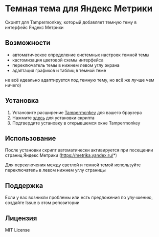 # Темная тема для Яндекс Метрики

Скрипт для Tampermonkey, который добавляет темную тему в интерфейс Яндекс Метрики

## Возможности

- автоматическое определение системных настроек темной темы
- кастомизация цветовой схемы интерфейса
- переключатель темы в нижнем левом углу экрана
- адаптация графиков и таблиц в темной теме

не всё идеально адаптируется под темную тему, но всё же лучше чем ничего)

## Установка

1. Установите расширение [Tampermonkey](https://www.tampermonkey.net/) для вашего браузера
2. Нажмите [здесь](https://github.com/DaniilL12321/ym_css/raw/refs/heads/main/Inject%20Custom%20Styles%20(Immediate%20and%20After%20Load)-1.0.user.js) для установки скрипта
3. Подтвердите установку в открывшемся окне Tampermonkey

## Использование

После установки скрипт автоматически активируется при посещении страниц Яндекс Метрики (https://metrika.yandex.ru/*)

Для переключения между светлой и темной темой используйте переключатель в левом нижнем углу страницы

## Поддержка

Если у вас возникли проблемы или есть предложения по улучшению, создайте Issue в этом репозитории

## Лицензия

MIT License
